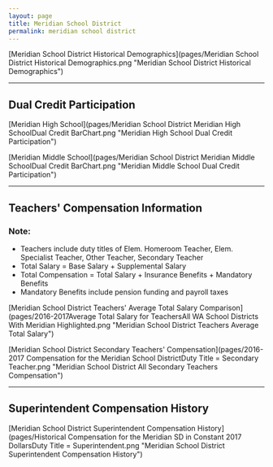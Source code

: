 ```yaml
---
layout: page
title: Meridian School District
permalink: meridian school district
---
```



[Meridian School District Historical Demographics](pages/Meridian School District Historical Demographics.png "Meridian School District Historical Demographics")

___

## Dual Credit Participation

[Meridian High School](pages/Meridian School District Meridian High SchoolDual Credit BarChart.png "Meridian High School Dual Credit Participation")

[Meridian Middle School](pages/Meridian School District Meridian Middle SchoolDual Credit BarChart.png "Meridian Middle School Dual Credit Participation")


___

## Teachers' Compensation Information
### Note:
- Teachers include duty titles of Elem. Homeroom Teacher, Elem. Specialist Teacher, Other Teacher, Secondary Teacher
- Total Salary = Base Salary + Supplemental Salary
- Total Compensation = Total Salary + Insurance Benefits + Mandatory Benefits
- Mandatory Benefits include pension funding and payroll taxes

[Meridian School District Teachers' Average Total Salary Comparison](pages/2016-2017Average Total Salary for TeachersAll WA School Districts With Meridian Highlighted.png "Meridian School District Teachers Average Total Salary")

[Meridian School District Secondary Teachers' Compensation](pages/2016-2017 Compensation for the Meridian School DistrictDuty Title = Secondary Teacher.png "Meridian School District All Secondary Teachers Compensation")


___

## Superintendent Compensation History

[Meridian School District Superintendent Compensation History](pages/Historical Compensation for the Meridian SD in Constant 2017 DollarsDuty Title = Superintendent.png "Meridian School District Superintendent Compensation History")

